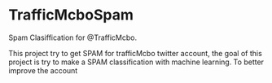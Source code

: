 # TrafficMcboSpam
Spam Clasiffication for @TrafficMcbo.

This project try to get SPAM for trafficMcbo twitter account, the goal of this project is try to make a SPAM classification with machine learning. To better improve the account
